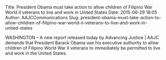 Title: President Obama must take action to allow children of Filipino War World II veterans to live and work in United States
Date: 2015-06-29 18:05
Author: AAJCCommunications
Slug: president-obama-must-take-action-to-allow-children-of-filipino-war-world-ii-veterans-to-live-and-work-in-united-states

<div
class="field field-name-body field-type-text-with-summary field-label-hidden">

<div class="field-items">

<div class="field-item even">

WASHINGTON – A new report released today by Advancing Justice | AAJC
demands that President Barack Obama use his executive authority to allow
children of Filipino World War II veterans to immediately be permitted
to live and work in the United States.

</p>
<p>

</div>

</div>

</div>

</p>

